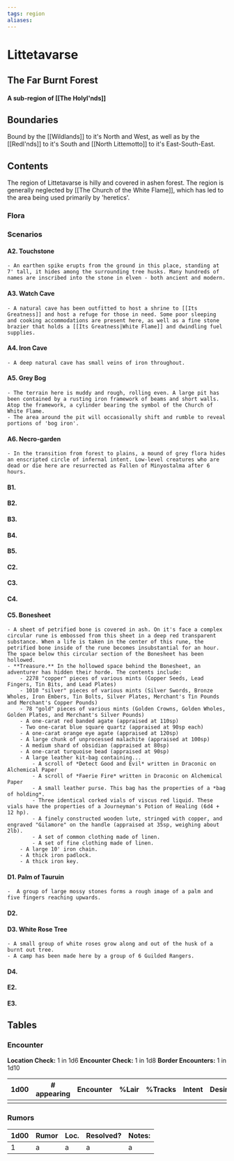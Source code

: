 ```yaml
---
tags: region
aliases:
---
```

# Littetavarse
## The Far Burnt Forest
#### A sub-region of [[The Holyl'nds]]
## Boundaries
Bound by the [[Wildlands]] to it's North and West, as well as by the [[Redl'nds]] to it's South and [[North Littemotto]] to it's East-South-East.

## Contents
The region of Littetavarse is hilly and covered in ashen forest. The region is generally neglected by [[The Church of the White Flame]], which has led to the area being used primarily by 'heretics'.

### Flora
### Scenarios
#### A2. Touchstone
	- An earthen spike erupts from the ground in this place, standing at 7' tall, it hides among the surrounding tree husks. Many hundreds of names are inscribed into the stone in elven - both ancient and modern.
#### A3. Watch Cave
	- A natural cave has been outfitted to host a shrine to [[Its Greatness]] and host a refuge for those in need. Some poor sleeping and cooking accommodations are present here, as well as a fine stone brazier that holds a [[Its Greatness|White Flame]] and dwindling fuel supplies.
#### A4. Iron Cave
	- A deep natural cave has small veins of iron throughout.
#### A5. Grey Bog
	- The terrain here is muddy and rough, rolling even. A large pit has been contained by a rusting iron framework of beams and short walls. Atop the framework, a cylinder bearing the symbol of the Church of White Flame.
	- The area around the pit will occasionally shift and rumble to reveal portions of 'bog iron'.
#### A6. Necro-garden
	- In the transition from forest to plains, a mound of grey flora hides an enscripted circle of infernal intent. Low-level creatures who are dead or die here are resurrected as Fallen of Minyostalma after 6 hours.
#### B1.
#### B2.
#### B3.
#### B4.
#### B5.
#### C2.
#### C3.
#### C4.
#### C5. Bonesheet
	- A sheet of petrified bone is covered in ash. On it's face a complex circular rune is embossed from this sheet in a deep red transparent substance. When a life is taken in the center of this rune, the petrified bone inside of the rune becomes insubstantial for an hour. The space below this circular section of the Bonesheet has been hollowed.
	- **Treasure.** In the hollowed space behind the Bonesheet, an adventurer has hidden their horde. The contents include:
		- 2278 "copper" pieces of various mints (Copper Seeds, Lead Fingers, Tin Bits, and Lead Plates)
		- 1010 "silver" pieces of various mints (Silver Swords, Bronze Wholes, Iron Embers, Tin Bolts, Silver Plates, Merchant's Tin Pounds and Merchant's Copper Pounds)
		- 78 "gold" pieces of various mints (Golden Crowns, Golden Wholes, Golden Plates, and Merchant's Silver Pounds)
		- A one-carat red banded agate (appraised at 110sp)
		- Two one-carat blue square quartz (appraised at 90sp each)
		- A one-carat orange eye agate (appraised at 120sp)
		- A large chunk of unprocessed malachite (appraised at 100sp)
		- A medium shard of obsidian (appraised at 80sp)
		- A one-carat turquoise bead (appraised at 90sp)
		- A large leather kit-bag containing...
			- A scroll of *Detect Good and Evil* written in Draconic on Alchemical Paper
			- A scroll of *Faerie Fire* written in Draconic on Alchemical Paper
			- A small leather purse. This bag has the properties of a *bag of holding*.
			- Three identical corked vials of viscus red liquid. These vials have the properties of a Journeyman's Potion of Healing (6d4 + 12 hp).
			- A finely constructed wooden lute, stringed with copper, and engraved "Gilamore" on the handle (appraised at 35sp, weighing about 2lb).
			- A set of common clothing made of linen.
			- A set of fine clothing made of linen.
		- A large 10' iron chain.
		- A thick iron padlock.
		- A thick iron key.
#### D1. Palm of Tauruin
	-  A group of large mossy stones forms a rough image of a palm and five fingers reaching upwards.
#### D2.
#### D3. White Rose Tree
	- A small group of white roses grow along and out of the husk of a burnt out tree.
	- A camp has been made here by a group of 6 Guilded Rangers.
#### D4.
#### E2.
#### E3.

## Tables
### Encounter
**Location Check:** 1 in 1d6
**Encounter Check:** 1 in 1d8
**Border Encounters:** 1 in 1d10


| 1d00 | # appearing | Encounter | %Lair | %Tracks | Intent | Desire |
| ---- | ----------- | --------- | ----- | ------- | ------ | ------ |
|      |             |           |       |         |        |        |

### Rumors
| 1d00 | Rumor | Loc. | Resolved? | Notes: |
|------|-------|------|-----------|--------|
| 1    | a     | a    | a         | a      |